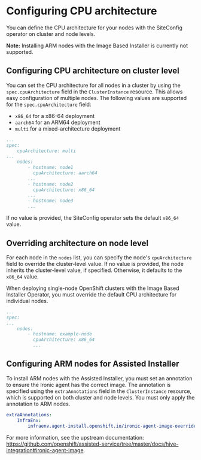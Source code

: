 # Configuring CPU architecture

You can define the CPU architecture for your nodes with the SiteConfig operator on cluster and node levels.

**Note:** Installing ARM nodes with the Image Based Installer is currently not supported.

## Configuring CPU architecture on cluster level

You can set the CPU architecture for all nodes in a cluster by using the `spec.cpuArchitecture` field in the `ClusterInstance` resource. This allows easy configuration of multiple nodes. The following values are supported for the `spec.cpuArchitecture` field:

- `x86_64` for a x86-64 deployment
- `aarch64` for an ARM64 deployment
- `multi` for a mixed-architecture deployment

```yaml
...
spec:
    cpuArchitecture: multi
...
    nodes:
        - hostname: node1
          cpuArchitecture: aarch64
        ...
        - hostname: node2
          cpuArchitecture: x86_64
        ...
        - hostname: node3
        ...
```

If no value is provided, the SiteConfig operator sets the default `x86_64` value.

## Overriding architecture on node level

For each node in the `nodes` list, you can specify the node's `cpuArchitecture` field to override the cluster-level value. If no value is provided, the node inherits the cluster-level value, if specified. Otherwise, it defaults to the `x86_64` value.

When deploying single-node OpenShift clusters with the Image Based Installer Operator, you must override the default CPU architecture for individual nodes.

```yaml
...
spec:
...
    nodes:
        - hostname: example-node
          cpuArchitecture: x86_64
          ...
```

## Configuring ARM nodes for Assisted Installer

To install ARM nodes with the Assisted Installer, you must set an annotation to ensure the Ironic agent has the correct image. The annotation is specified using the `extraAnnotations` field in the `ClusterInstance` resource, which is supported on both cluster and node levels. You must only apply the annotation to ARM nodes.

```yaml
extraAnnotations:
    InfraEnv:
        infraenv.agent-install.openshift.io/ironic-agent-image-override: quay.io/openshift-release-dev/ocp-v4.0-art-dev@sha256:placeholder
```

For more information, see the upstream documentation: <https://github.com/openshift/assisted-service/tree/master/docs/hive-integration#ironic-agent-image>.